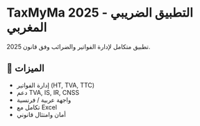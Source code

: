 # TaxMyMa 2025 - التطبيق الضريبي المغربي

تطبيق متكامل لإدارة الفواتير والضرائب وفق قانون 2025.

## 🌟 الميزات
- إدارة الفواتير (HT, TVA, TTC)
- دعم TVA, IS, IR, CNSS
- واجهة عربية / فرنسية
- تكامل مع Excel
- أمان وامتثال قانوني
